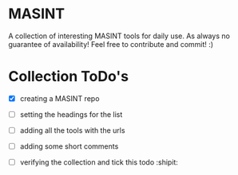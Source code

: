 # MASINT
A collection of interesting MASINT tools for daily use. As always no guarantee of availability! Feel free to contribute and commit! :)

# Collection ToDo's
- [x] creating a MASINT repo
- [ ] setting the headings for the list
- [ ] adding all the tools with the urls
- [ ] adding some short comments
- [ ] verifying the collection and tick this todo :shipit:


